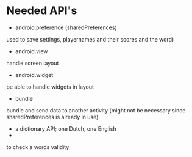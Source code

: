 # Needed API's

- android.preference (sharedPreferences)

used to save settings, playernames and their scores and the word)

- android.view

handle screen layout

- android.widget

be able to handle widgets in layout

- bundle 

bundle and send data to another activity
(might not be necessary since sharedPreferences is already in use)

- a dictionary API; one Dutch, one English
- 
to check a words validity

